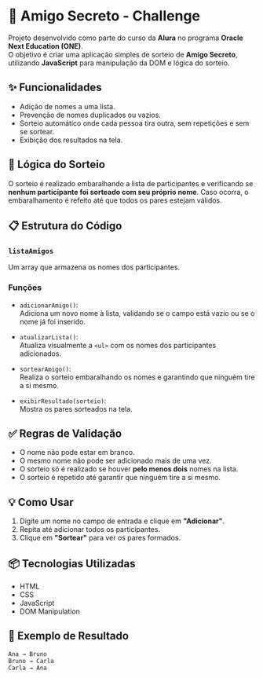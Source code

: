 # 🎁 Amigo Secreto - Challenge

Projeto desenvolvido como parte do curso da **Alura** no programa **Oracle Next Education (ONE)**.  
O objetivo é criar uma aplicação simples de sorteio de **Amigo Secreto**, utilizando **JavaScript** para manipulação da DOM e lógica do sorteio.

## ✨ Funcionalidades

- Adição de nomes a uma lista.
- Prevenção de nomes duplicados ou vazios.
- Sorteio automático onde cada pessoa tira outra, sem repetições e sem se sortear.
- Exibição dos resultados na tela.

## 🧠 Lógica do Sorteio

O sorteio é realizado embaralhando a lista de participantes e verificando se **nenhum participante foi sorteado com seu próprio nome**. Caso ocorra, o embaralhamento é refeito até que todos os pares estejam válidos.

## 📋 Estrutura do Código

### `listaAmigos`

Um array que armazena os nomes dos participantes.

### Funções

- `adicionarAmigo()`:  
  Adiciona um novo nome à lista, validando se o campo está vazio ou se o nome já foi inserido.

- `atualizarLista()`:  
  Atualiza visualmente a `<ul>` com os nomes dos participantes adicionados.

- `sortearAmigo()`:  
  Realiza o sorteio embaralhando os nomes e garantindo que ninguém tire a si mesmo.

- `exibirResultado(sorteio)`:  
  Mostra os pares sorteados na tela.

## ✅ Regras de Validação

- O nome não pode estar em branco.
- O mesmo nome não pode ser adicionado mais de uma vez.
- O sorteio só é realizado se houver **pelo menos dois** nomes na lista.
- O sorteio é repetido até garantir que ninguém tire a si mesmo.

## 💡 Como Usar

1. Digite um nome no campo de entrada e clique em **"Adicionar"**.
2. Repita até adicionar todos os participantes.
3. Clique em **"Sortear"** para ver os pares formados.

## 📦 Tecnologias Utilizadas

- HTML
- CSS
- JavaScript
- DOM Manipulation

## 📸 Exemplo de Resultado

```text
Ana → Bruno  
Bruno → Carla  
Carla → Ana
